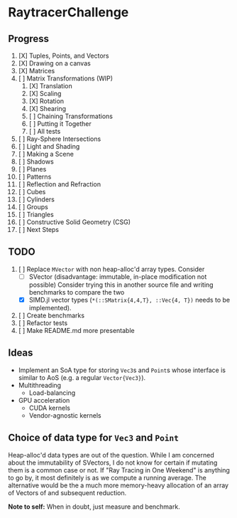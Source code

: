 # RaytracerChallenge
## Progress
1. [X] Tuples, Points, and Vectors
2. [X] Drawing on a canvas
3. [X] Matrices
4. [ ] Matrix Transformations (WIP)
    1. [X] Translation
    2. [X] Scaling
    3. [X] Rotation
    4. [X] Shearing
    5. [ ] Chaining Transformations
    6. [ ] Putting it Together
    7. [ ] All tests
5. [ ] Ray-Sphere Intersections
6. [ ] Light and Shading
7. [ ] Making a Scene
8. [ ] Shadows
9. [ ] Planes
10. [ ] Patterns
11. [ ] Reflection and Refraction
12. [ ] Cubes
13. [ ] Cylinders
14. [ ] Groups
15. [ ] Triangles
16. [ ] Constructive Solid Geometry (CSG)
17. [ ] Next Steps
## TODO
1. [ ] Replace `MVector` with non heap-alloc'd array types. Consider
   - [ ] SVector (disadvantage: immutable, in-place modification not possible)
         Consider trying this in another source file and writing benchmarks to compare the two
   - [X] SIMD.jl vector types (`*(::SMatrix{4,4,T}, ::Vec{4, T})` needs to be implemented).
2. [ ] Create benchmarks
3. [ ] Refactor tests
4. [ ] Make README.md more presentable

## Ideas
- Implement an SoA type for storing `Vec3`s and `Point`s whose interface is similar to
AoS (e.g. a regular `Vector{Vec3}`).
- Multithreading
    - Load-balancing
- GPU acceleration
    - CUDA kernels
    - Vendor-agnostic kernels

## Choice of data type for `Vec3` and `Point`
Heap-alloc'd data types are out of the question. While I am concerned about the immutability of SVectors,
I do not know for certain if mutating them is a common case or not. If "Ray Tracing in One Weekend" is
anything to go by, it most definitely is as we compute a running average. The alternative would be the
a much more memory-heavy allocation of an array of Vectors of and subsequent reduction.

**Note to self:** When in doubt, just measure and benchmark.
